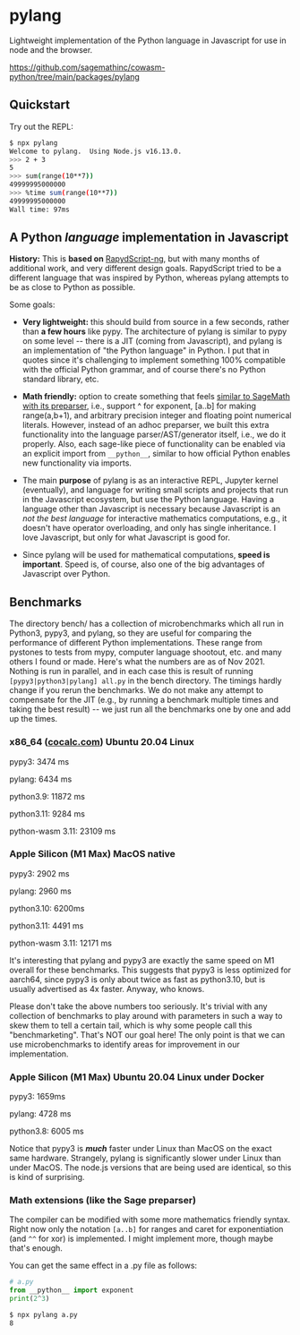 # pylang

Lightweight implementation of the Python language in Javascript for use in node and the browser.

https://github.com/sagemathinc/cowasm-python/tree/main/packages/pylang

## Quickstart

Try out the REPL:

```sh
$ npx pylang
Welcome to pylang.  Using Node.js v16.13.0.
>>> 2 + 3
5
>>> sum(range(10**7))
49999995000000
>>> %time sum(range(10**7))
49999995000000
Wall time: 97ms
```

## A Python _language_ implementation in Javascript

**History:** This is **based on** [RapydScript\-ng](https://github.com/kovidgoyal/rapydscript-ng), but with many months
of additional work, and very different design goals. RapydScript tried
to be a different language that was inspired by Python, whereas pylang
attempts to be as close to Python as possible.

Some goals:

- **Very lightweight:** this should build from source in a few seconds, rather than **a few hours** like pypy. The architecture of pylang is similar to pypy on some level \-\- there is a JIT \(coming from Javascript\), and pylang is an implementation of "the Python language" in Python. I put that in quotes since it's challenging to implement something 100% compatible with the official Python grammar, and of course there's no Python standard library, etc.

- **Math friendly:** option to create something that feels [similar to SageMath with its preparser](https://doc.sagemath.org/html/en/reference/repl/sage/repl/preparse.html), i.e., support ^ for exponent, \[a..b\] for making range\(a,b\+1\), and arbitrary precision integer and floating point numerical literals. However, instead of an adhoc preparser, we built this extra functionality into the language parser/AST/generator itself, i.e., we do it properly. Also, each sage\-like piece of functionality can be enabled via an explicit import from `__python__`, similar to how official Python enables new functionality via imports.

- The main **purpose** of pylang is as an interactive REPL, Jupyter kernel \(eventually\), and language for writing small scripts and projects that run in the Javascript ecosystem, but use the Python language. Having a language other than Javascript is necessary because Javascript is an _not the best language_ for interactive mathematics computations, e.g., it doesn't have operator overloading, and only has single inheritance. I love Javascript, but only for what Javascript is good for.

- Since pylang will be used for mathematical computations, **speed is important**. Speed is, of course, also one of the big advantages of Javascript over Python.

## Benchmarks

The directory bench/ has a collection of microbenchmarks which all run in Python3, pypy3, and pylang, so they are useful for comparing the performance of different Python implementations. These range from pystones to tests from mypy, computer language shootout, etc. and many others I found or made. Here's what the numbers are as of Nov 2021. Nothing is run in parallel, and in each case this is result of running `[pypy3|python3|pylang] all.py` in the bench directory. The timings hardly change if you rerun the benchmarks. We do not make any attempt to compensate for the JIT (e.g., by running a benchmark multiple times and taking the best result) -- we just run all the benchmarks one by one and add up the times.

### x86_64 ([cocalc.com](http://cocalc.com)) Ubuntu 20.04 Linux

pypy3: 3474 ms

pylang: 6434 ms

python3.9: 11872 ms

python3.11: 9284 ms

python-wasm 3.11: 23109 ms

### Apple Silicon (M1 Max) MacOS native

pypy3: 2902 ms

pylang: 2960 ms

python3.10: 6200ms

python3.11: 4491 ms

python-wasm 3.11: 12171 ms

It's interesting that pylang and pypy3 are exactly the same speed on M1 overall for these benchmarks. This suggests that pypy3 is less optimized for aarch64, since pypy3 is only about twice as fast as python3.10, but is usually advertised as 4x faster. Anyway, who knows.

Please don't take the above numbers too seriously. It's trivial with any collection of benchmarks to play around with parameters in such a way to skew them to tell a certain tail, which is why some people call this "benchmarketing". That's NOT our goal here! The only point is that we can use microbenchmarks to identify areas for improvement in our implementation.

### Apple Silicon (M1 Max) Ubuntu 20.04 Linux under Docker

pypy3: 1659ms

pylang: 4728 ms

python3.8: 6005 ms

Notice that pypy3 is _**much**_ faster under Linux than MacOS on the exact same hardware. Strangely, pylang is significantly slower under Linux than under MacOS. The node.js versions that are being used are identical, so this is kind of surprising.

### Math extensions \(like the Sage preparser\)

The compiler can be modified with some more
mathematics friendly syntax. Right now only the notation `[a..b]` for ranges and caret for exponentiation \(and
`^^` for xor\) is implemented. I might implement more, though maybe that's enough.

You can get the same effect in a .py file as follows:

```python
# a.py
from __python__ import exponent
print(2^3)
```

```bash
$ npx pylang a.py
8
```
